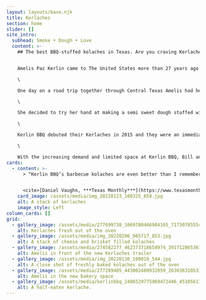 ```yaml
---
layout: layouts/base.njk
title: Kerlaches
section: home
slider: []
site_intro:
  subhead: Smoke • Dough • Love
  content: >-
    ## The best BBQ-stuffed kolaches in Texas. Are you craving Kerlaches?


    Amelis Paz Kerlin came to The United States more than 27 years ago from Venezuela with big dreams. She and her husband Bill Kerlin opened the nationally recognized barbecue trailer Kerlin BBQ in 2013. Kerlin BBQ has been regularly named one of the best barbecue spots in Austin and the United States.\

    \

    One day on a road trip together through Central Texas Amelis had her first kolache, a popular Czech Tex pastry served throughout the region. It immediately reminded her of the Venezuelan Cachitos (a semi-sweet bread stuffed with meat) she had enjoyed as a child.\

    \

    She decided to try her hand at making a semi sweet dough stuffed with Kerlin BBQ’s smoked meats and after a few test batches the famous Kerlache was born.\

    \

    Kerlin BBQ debuted their Kerlaches in 2015 and they were an immediate hit. Soon word began to get out, inspiring the likes of Texas Monthly, The Austin Chronicle, The Austin American Statesman and many others to write about them. Customers began lining up before they opened or preordering days in advance. People began coming from other states and even other countries to get their hands on what was quickly becoming an Austin icon.\

    \

    With the increasing demand and limited space at Kerlin BBQ, Bill and Amelis realized that they were becoming inaccessible to many people, often selling out in less than an hour. Wanting to make as many people happy as possible, they decided to open a standalone concept dedicated exclusively to their famous Kerlaches.
cards:
  - content: >-
      > “Kerlin BBQ’s barbecue kolaches are even better than I remembered.”


      <cite>[Daniel Vaughn, ***Texas Monthly***](https://www.texasmonthly.com/bbq/kerlin-bbq-barbecue-kolaches/)
    card_image: /assets/media/img_20220123_100325_659.jpg
    alt: A stack of kerlaches
    image_style: Left
column_cards: []
grid:
  - gallery_image: /assets/media/277699738_1069780466904105_717307855542515772_n.webp
    alt: Kerlaches fresh out of the oven
  - gallery_image: /assets/media/img_20220206_085717_853.jpg
    alt: A stack of cheese and brisket filled kolaches
  - gallery_image: /assets/media/274582277_462373718658974_3917128653619594150_n.webp
    alt: Amelis in front of the new Kerlaches trailer
  - gallery_image: /assets/media/img_20220130_100010_544.jpg
    alt: A close shot of freshly baked kolaches out of the oven
  - gallery_image: /assets/media/277289405_443002480932059_2636363105311338332_n.webp
    alt: Amelis in the new bakery space
  - gallery_image: /assets/media/kerlinbbq_2486529775969472446_451056176_0_1080x1080.jpg
    alt: A half-eaten kerlache.
---
```

